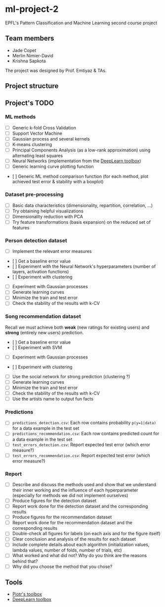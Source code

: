 ml-project-2
============

EPFL's Pattern Classification and Machine Learning second course project

Team members
------------

- Jade Copet
- Merlin Nimier-David
- Krishna Sapkota

The project was designed by Prof. Emtiyaz & TAs.

Project structure
-----------------


Project's TODO
--------------

### ML methods

- [ ] Generic k-fold Cross Validation
- [ ] Support Vector Machine
- [ ] Gaussian process and several kernels
- [ ] K-means clustering
- [ ] Principal Components Analysis (as a low-rank approximation) using alternating least squares
- [ ] Neural Networks (implementation from the [DeepLearn toolbox](https://github.com/rasmusbergpalm/DeepLearnToolbox/archive/))
- [ ] Generic learning curve plotting function
- [ ] Generic ML method comparison function (for each method, plot achieved test error & stability with a boxplot)

### Dataset pre-processing

- [ ] Basic data characteristics (dimensionality, repartition, correlation, ...)
- [ ] Try obtaining helpful visualizations
- [ ] Dimensionality reduction with PCA
- [ ] Try feature transformations (basis expansion) on the reduced set of features
 
### Person detection dataset

- [ ] Implement the relevant error measures
- [ ] Get a baseline error value
- [ ] Experiment with the Neural Network's hyperparameters (number of layers, activation functions)
- [ ] Experiment with clustering
- [ ] Experiment with Gaussian processes
- [ ] Generate learning curves
- [ ] Minimize the train and test error
- [ ] Check the stability of the results with k-CV

### Song recommendation dataset

Recall we must achieve both **weak** (new ratings for existing users) and **strong** (entirely new users) prediction.

- [ ] Get a baseline error value
- [ ] Experiment with SVM
- [ ] Experiment with Gaussian processes
- [ ] Experiment with clustering
- [ ] Use the social network for strong prediction (clustering ?)
- [ ] Generate learning curves
- [ ] Minimize the train and test error
- [ ] Check the stability of the results with k-CV
- [ ] Use the artists name to output fun facts

### Predictions

- [ ] `predictions_detection.csv`: Each row contains probability `p(y=1|data)` for a data example in the test set
- [ ] `predictions_recommendation.csv`: Each row contains predicted count for a data example in the test set
- [ ] `test_errors_detection.csv`: Report expected test error (which error measure?)
- [ ] `test_errors_recommendation.csv`: Report expected test error (which error measure?)

### Report

- [ ] Describe and discuss the methods used and show that we understand their inner working and the influence of each hyperparameter (especially for methods we did not implement ourselves)
- [ ] Produce figures for the detection dataset
- [ ] Report work done for the detection dataset and the corresponding results
- [ ] Produce figures for the recommendation dataset
- [ ] Report work done for the recommendation dataset and the corresponding results
- [ ] Double-check all figures for labels (on each axis and for the figure itself)
- [ ] Clear conclusion and analysis of the results for each dataset
- [ ] Include complete details about each algorithm (initialization values, lambda values, number of folds, number of trials, etc)
- [ ] What worked and what did not? Why do you think are the reasons behind that?
- [ ] Why did you choose the method that you chose?

Tools
-----

- [Piotr's toolbox](http://vision.ucsd.edu/~pdollar/toolbox/doc/)
- [DeepLearn toolbox](https://github.com/rasmusbergpalm/DeepLearnToolbox/archive/)